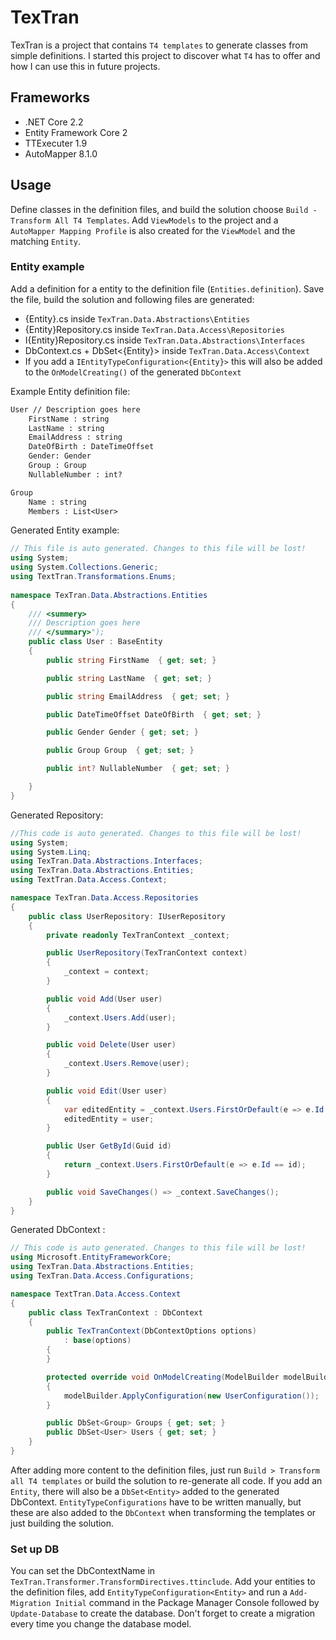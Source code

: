 # TexTran

TexTran is a project that contains `T4 templates` to generate classes from simple definitions. I started this project to discover what `T4` has to offer and how I can use this in future projects. 

## Frameworks

- .NET Core 2.2
- Entity Framework Core 2 
- TTExecuter 1.9
- AutoMapper 8.1.0

## Usage

Define classes in the definition files, and build the solution choose `Build - Transform All T4 Templates`.
Add `ViewModels` to the project and a `AutoMapper Mapping Profile` is also created for the `ViewModel` and the matching `Entity`.

### Entity example

Add a definition for a entity to the definition file (`Entities.definition`). Save the file, build the solution and following files are generated:
- {Entity}.cs inside `TexTran.Data.Abstractions\Entities`
- {Entity}Repository.cs inside `TexTran.Data.Access\Repositories`
- I{Entity}Repository.cs inside `TexTran.Data.Abstractions\Interfaces`
- DbContext.cs + DbSet<{Entity}> inside `TexTran.Data.Access\Context` 
- If you add a `IEntityTypeConfiguration<{Entity}>` this will also be added to the `OnModelCreating()` of the generated `DbContext` 

Example Entity definition file:

``` txt
User // Description goes here
	FirstName : string
	LastName : string
	EmailAddress : string
	DateOfBirth : DateTimeOffset
	Gender: Gender
	Group : Group
	NullableNumber : int?

Group
	Name : string
	Members : List<User>

```

Generated Entity example:

``` csharp
// This file is auto generated. Changes to this file will be lost!
using System;
using System.Collections.Generic;
using TextTran.Transformations.Enums;
	
namespace TexTran.Data.Abstractions.Entities
{
	/// <summery>
	/// Description goes here
	/// </summary>");
	public class User : BaseEntity
	{
		public string FirstName  { get; set; }

		public string LastName  { get; set; }

		public string EmailAddress  { get; set; }

		public DateTimeOffset DateOfBirth  { get; set; }

		public Gender Gender { get; set; }

		public Group Group  { get; set; }

		public int? NullableNumber  { get; set; }

	}
}
```
Generated Repository:

``` csharp
//This code is auto generated. Changes to this file will be lost!
using System;
using System.Linq;
using TexTran.Data.Abstractions.Interfaces;
using TexTran.Data.Abstractions.Entities;
using TextTran.Data.Access.Context;

namespace TexTran.Data.Access.Repositories
{
	public class UserRepository: IUserRepository
	{
		private readonly TexTranContext _context;

		public UserRepository(TexTranContext context)
		{
			_context = context;
		}

		public void Add(User user)
		{
			_context.Users.Add(user);
		}

		public void Delete(User user)
		{
			_context.Users.Remove(user);
		}

		public void Edit(User user)
		{
			var editedEntity = _context.Users.FirstOrDefault(e => e.Id == user.Id);
			editedEntity = user;
		}

		public User GetById(Guid id)
		{
			return _context.Users.FirstOrDefault(e => e.Id == id);
		}

		public void SaveChanges() => _context.SaveChanges();
	}
}
```

Generated DbContext :
``` csharp
// This code is auto generated. Changes to this file will be lost!
using Microsoft.EntityFrameworkCore;
using TexTran.Data.Abstractions.Entities;
using TexTran.Data.Access.Configurations;

namespace TextTran.Data.Access.Context
{
	public class TexTranContext : DbContext
	{
		public TexTranContext(DbContextOptions options) 
			: base(options) 
		{
		}

		protected override void OnModelCreating(ModelBuilder modelBuilder)
		{
			modelBuilder.ApplyConfiguration(new UserConfiguration());
		}

		public DbSet<Group> Groups { get; set; }
		public DbSet<User> Users { get; set; }
	}
}
```

After adding more content to the definition files, just run `Build > Transform all T4 templates` or build the solution to re-generate all code. If you add an `Entity`, there will also be a `DbSet<Entity>` added to the generated DbContext. `EntityTypeConfigurations` have to be written manually, but these are also added to the `DbContext` when transforming the templates or just building the solution. 

### Set up DB

You can set the DbContextName in `TexTran.Transformer.TransformDirectives.ttinclude`.
Add your entities to the definition files, add `EntityTypeConfiguration<Entity>` and run a `Add-Migration Initial` command in the Package Manager Console followed by `Update-Database` to create the database. Don't forget to create a migration every time you change the database model.
